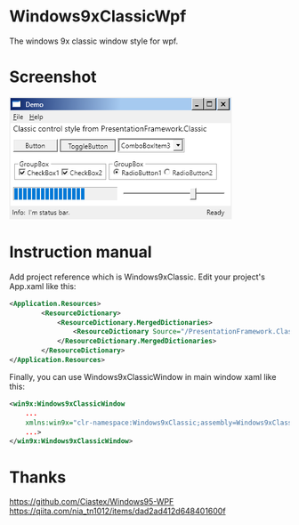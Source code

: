 # Windows9xClassicWpf
The windows 9x classic window style for wpf.

# Screenshot
<img src="https://github.com/EjiHuang/Windows9xClassicWpf/blob/master/Screenshots/DemoScreenshot.bmp"/>

# Instruction manual
Add project reference which is Windows9xClassic.
Edit your project's App.xaml like this:
```xml
<Application.Resources>
        <ResourceDictionary>
            <ResourceDictionary.MergedDictionaries>
                <ResourceDictionary Source="/PresentationFramework.Classic;component/themes/Classic.xaml" />
            </ResourceDictionary.MergedDictionaries>
        </ResourceDictionary>
</Application.Resources>
```
Finally, you can use Windows9xClassicWindow in main window xaml like this:
```xml
<win9x:Windows9xClassicWindow
    ...
    xmlns:win9x="clr-namespace:Windows9xClassic;assembly=Windows9xClassic"
    ...>
</win9x:Windows9xClassicWindow>
```

# Thanks
https://github.com/Ciastex/Windows95-WPF </br>
https://qiita.com/nia_tn1012/items/dad2ad412d648401600f